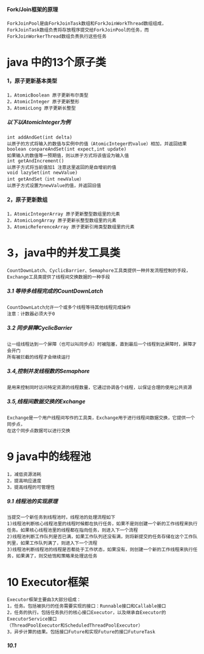 #### Fork/Join框架的原理
    ForkJoinPool是由ForkJoinTask数组和ForkJoinWorkThread数组组成，ForkJoinTask数组负责将存放程序提交给ForkJoinPool的任务，而ForkJoinWorkerThread数组负责执行这些任务

# java 中的13个原子类
#### 1，原子更新基本类型  
    1，AtomicBoolean 原子更新布尔类型  
    2，AtomicInteger 原子更新整形  
    3，AtomicLong 原子更新长整型
##### 以下以AtomicInteger为例 
    int addAndGet(int delta)
    以原子的方式将输入的数值与实例中的值（AtomicInteger的value）相加，并返回结果
    boolean conpareAndSet(int expect,int update)
    如果输入的数值等一预期值，则以原子方式将该值设为输入值
    int getAndIncrement()
    以原子方式将当前值加1 注意这里返回的是自增前的值
    void lazySet(int newValue)
    int getAndSet（int newValue）
    以原子方式设置为newValue的值，并返回旧值
#### 2，原子更新数组
    1，AtomicIntegerArray 原子更新整型数组里的元素
    2，AtomicLongArray 原子更新长整型数组里的元素
    3，AtomicReferenceArray 原子更新引用类型数组里的元素
# 3，java中的并发工具类
    CountDownLatch、CyclicBarrier、Semaphore工具类提供一种并发流程控制的手段，Exchange工具类提供了线程间交换数据的一种手段
    
##### 3.1 等待多线程完成的CountDownLatch
    CountDownLatch允许一个或多个线程等待其他线程完成操作
    注意：计数器必须大于0
##### 3.2 同步屏障CyclicBarrier
    让一组线程达到一个屏障（也可以叫同步点）时被阻塞，直到最后一个线程到达屏障时，屏障才会开门
    所有被拦截的线程才会继续运行
##### 3.4,控制并发线程数的Semaphore
    是用来控制同时访问特定资源的线程数量，它通过协调各个线程，以保证合理的使用公共资源
##### 3.5,线程间数据交换的Exchange
    Exchange是一个用户线程间写作的工具类，Exchange用于进行线程间数据交换，它提供一个同步点，
    在这个同步点数据可以进行交换
# 9 java中的线程池
    1，减低资源消耗
    2，提高响应速度
    3，提高线程的可管理性
##### 9.1 线程池的实现原理
    当提交一个新任务到线程池时，线程池的处理流程如下
    1)线程池判断核心线程池里的线程时候都在执行任务，如果不是则创建一个新的工作线程来执行
    任务。如果核心线程池里的线程都在指向任务，则进入下一个流程
    2)线程池判断工作队列是否已满，如果工作队列还没有满，则将新提交的任务存储在这个工作队
    列里，如果工作队列满了，则进入下一个流程
    3)线程池判断线程池的线程是否都处于工作状态，如果没有，则创建一个新的工作线程来执行任
    务，如果满了，则交给饱和策略来处理这任务
# 10 Executor框架
    Executor框架主要由3大部分组成：
    1，任务。包括被执行的任务需要实现的接口：Runnable接口和Callable接口
    2，任务的执行。包括任务执行的核心接口Executor，以及继承自Executor的ExecutorService接口
    （ThreadPoolExecutor和ScheduledThreadPoolExecutor）
    3，异步计算的结果。包括接口Future和实现Future的接口FutureTask
##### 10.1 